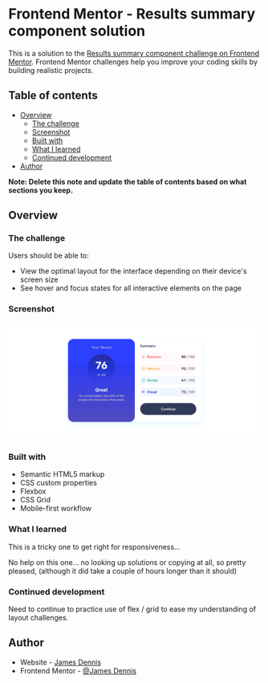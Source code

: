 <!-- @format -->

# Frontend Mentor - Results summary component solution

This is a solution to the [Results summary component challenge on Frontend Mentor](https://www.frontendmentor.io/challenges/results-summary-component-CE_K6s0maV). Frontend Mentor challenges help you improve your coding skills by building realistic projects.

## Table of contents

- [Overview](#overview)
  - [The challenge](#the-challenge)
  - [Screenshot](#screenshot)
  - [Built with](#built-with)
  - [What I learned](#what-i-learned)
  - [Continued development](#continued-development)
- [Author](#author)

**Note: Delete this note and update the table of contents based on what sections you keep.**

## Overview

### The challenge

Users should be able to:

- View the optimal layout for the interface depending on their device's screen size
- See hover and focus states for all interactive elements on the page

### Screenshot

![](./Screenshot.png)

### Built with

- Semantic HTML5 markup
- CSS custom properties
- Flexbox
- CSS Grid
- Mobile-first workflow

### What I learned

This is a tricky one to get right for responsiveness...

No help on this one... no looking up solutions or copying at all, so pretty pleased, (although it did take a couple of hours longer than it should)

### Continued development

Need to continue to practice use of flex / grid to ease my understanding of layout challenges.

## Author

- Website - [James Dennis](https://jamesdennis.org)
- Frontend Mentor - [@James Dennis](https://www.frontendmentor.io/profile/jamesdennis)
